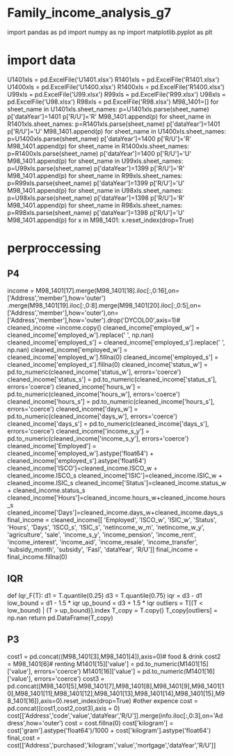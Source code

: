 # Family_income_analysis_g7
import pandas as pd
import numpy as np
import matplotlib.pyplot as plt
# import data
U1401xls = pd.ExcelFile('U1401.xlsx')
R1401xls = pd.ExcelFile('R1401.xlsx')
U1400xls = pd.ExcelFile('U1400.xlsx')
R1400xls = pd.ExcelFile('R1400.xlsx')
U99xls = pd.ExcelFile('U99.xlsx')
R99xls = pd.ExcelFile('R99.xlsx')
U98xls = pd.ExcelFile('U98.xlsx')
R98xls = pd.ExcelFile('R98.xlsx')
M98_1401=[]
for sheet_name in U1401xls.sheet_names:
    p=U1401xls.parse(sheet_name)
    p['dataYear']=1401
    p['R/U']='R'
    M98_1401.append(p)
for sheet_name in R1401xls.sheet_names:
    p=R1401xls.parse(sheet_name)
    p['dataYear']=1401
    p['R/U']='U'
    M98_1401.append(p)
for sheet_name in U1400xls.sheet_names:
    p=U1400xls.parse(sheet_name)
    p['dataYear']=1400
    p['R/U']='R'
    M98_1401.append(p)
for sheet_name in R1400xls.sheet_names:
    p=R1400xls.parse(sheet_name)
    p['dataYear']=1400
    p['R/U']='U'
    M98_1401.append(p)
for sheet_name in U99xls.sheet_names:
    p=U99xls.parse(sheet_name)
    p['dataYear']=1399
    p['R/U']='R'
    M98_1401.append(p)
for sheet_name in R99xls.sheet_names:
    p=R99xls.parse(sheet_name)
    p['dataYear']=1399
    p['R/U']='U'
    M98_1401.append(p)
for sheet_name in U98xls.sheet_names:
    p=U98xls.parse(sheet_name)
    p['dataYear']=1398
    p['R/U']='R'
    M98_1401.append(p)
for sheet_name in R98xls.sheet_names:
    p=R98xls.parse(sheet_name)
    p['dataYear']=1398
    p['R/U']='U'
    M98_1401.append(p)
for x in M98_1401:
    x.reset_index(drop=True)
# perproccessing
## P4
income = M98_1401[17].merge(M98_1401[18].iloc[:,0:16],on=['Address','member'],how='outer') \
.merge(M98_1401[19].iloc[:,0:8].merge(M98_1401[20].iloc[:,0:5],on=['Address','member'],how='outer'),on=['Address','member'],how='outer').drop('DYCOL00',axis=1)# \
cleaned_income =income.copy()
cleaned_income['employed_w'] = cleaned_income['employed_w'].replace(' ', np.nan)
cleaned_income['employed_s'] = cleaned_income['employed_s'].replace(' ', np.nan)
cleaned_income['employed_w'] = cleaned_income['employed_w'].fillna(0)
cleaned_income['employed_s'] = cleaned_income['employed_s'].fillna(0)
cleaned_income['status_w'] = pd.to_numeric(cleaned_income['status_w'], errors='coerce')
cleaned_income['status_s'] = pd.to_numeric(cleaned_income['status_s'], errors='coerce')
cleaned_income['hours_w'] = pd.to_numeric(cleaned_income['hours_w'], errors='coerce')
cleaned_income['hours_s'] = pd.to_numeric(cleaned_income['hours_s'], errors='coerce')
cleaned_income['days_w'] = pd.to_numeric(cleaned_income['days_w'], errors='coerce')
cleaned_income['days_s'] = pd.to_numeric(cleaned_income['days_s'], errors='coerce')
cleaned_income['income_s_y'] = pd.to_numeric(cleaned_income['income_s_y'], errors='coerce')
cleaned_income['Employed'] = cleaned_income['employed_w'].astype('float64') + cleaned_income['employed_s'].astype('float64')
cleaned_income['ISCO']=cleaned_income.ISCO_w + cleaned_income.ISCO_s
cleaned_income['ISIC']=cleaned_income.ISIC_w + cleaned_income.ISIC_s
cleaned_income['Status']=cleaned_income.status_w + cleaned_income.status_s
cleaned_income['Hours']=cleaned_income.hours_w+cleaned_income.hours_s
cleaned_income['Days']=cleaned_income.days_w+cleaned_income.days_s
final_income = cleaned_income[[
'Employed',
'ISCO_w',
'ISIC_w',
'Status',
'Hours',
'Days',
'ISCO_s',
'ISIC_s',
'netincome_w_m',
'netincome_w_y',
'agriculture',
'sale',
'income_s_y',
'income_pension',
'income_rent',
'income_interest',
'income_aid',
'income_resale',
'income_transfer',
'subsidy_month',
'subsidy',
'Fasl',
'dataYear',
'R/U']]
final_income = final_income.fillna(0)
## IQR
def Iqr_F(T):
    d1 = T.quantile(0.25)
    d3 = T.quantile(0.75)
    iqr = d3 - d1
    low_bound = d1 - 1.5 * iqr
    up_bound = d3 + 1.5 * iqr
    outliers = T[(T < low_bound) | (T > up_bound)].index
    T_copy = T.copy()
    T_copy[outliers] = np.nan
    return pd.DataFrame(T_copy)
## P3
cost1 = pd.concat((M98_1401[3],M98_1401[4]),axis=0)# food & drink
cost2 = M98_1401[6]# renting
M1401[15]['value'] = pd.to_numeric(M1401[15]['value'], errors='coerce')
M1401[16]['value'] = pd.to_numeric(M1401[16]['value'], errors='coerce')
cost3 = pd.concat((M98_1401[5],M98_1401[7],M98_1401[8],M98_1401[9],M98_1401[10],M98_1401[11],M98_1401[12],M98_1401[13],M98_1401[14],M98_1401[15],M98_1401[16]),axis=0).reset_index(drop=True) #other expence
cost = pd.concat((cost1,cost2,cost3),axis = 0)
cost[['Address','code','value','dataYear','R/U']].merge(info.iloc[:,0:3],on='Address',how='outer')
cost = cost.fillna(0)
cost['kilogram'] = cost['gram'].astype('float64')/1000 + cost['kilogram'].astype('float64')
final_cost = cost[['Address','purchased','kilogram','value','mortgage','dataYear','R/U']]
